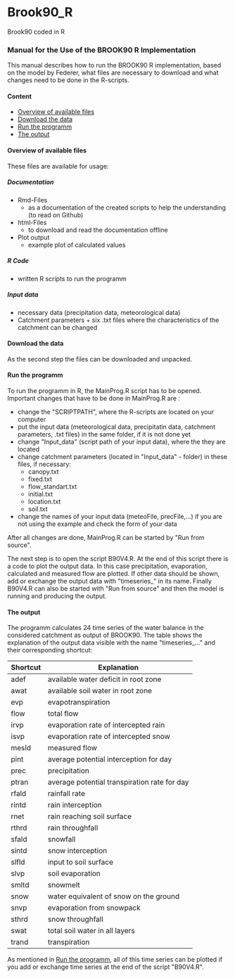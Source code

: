 # Brook90_R
Brook90 coded in R

### Manual for the Use of the BROOK90 R Implementation
This manual describes how to run the BROOK90 R implementation, based on the model by Federer, what files are necessary to download and what changes need to be done in the R-scripts.

#### Content

* [Overview of available files](#overview-of-available-files)
* [Download the data](#download-the-data)
* [Run the programm](#run-the-programm)
* [The output](#the-output)

#### Overview of available files
These files are available for usage:

##### Documentation
* Rmd-Files
  + as a documentation of the created scripts to help the understanding (to read on Github)
* html-Files
  + to download and read the documentation offline
* Plot output
  + example plot of calculated values
  
##### R Code
* written R scripts to run the programm

##### Input data
* necessary data (precipitation data, meteorological data)
* Catchment parameters
      + six .txt files where the characteristics of the catchment can be changed

#### Download the data
As the second step the files can be downloaded and unpacked. 

#### Run the programm
To run the programm in R, the MainProg.R script has to be opened. Important changes that have to be done in MainProg.R are :

* change the "SCRIPTPATH", where the R-scripts are located on your computer
* put the input data (meteorological data, precipitatin data, catchment parameters, .txt files) in the same folder, if it is not done yet
* change "Input_data" (script path of your input data), where the they are located
* change catchment parameters (located in "Input_data" - folder) in these files, if necessary:
    + canopy.txt
    + fixed.txt
    + flow_standart.txt
    + initial.txt
    + location.txt
    + soil.txt
* change the names of your input data (meteoFile, precFile,...) if you are not using the example and check the form of your data

After all changes are done, MainProg.R can be started by "Run from source". 

The next step is to open the script B90V4.R. At the end of this script there is a code to plot the output data. In this case precipitation, evaporation, calculated and measured flow are plotted. If other data should be shown, add or exchange the output data with "timeseries_" in its name. Finally B90V4.R can also be started with "Run from source" and then the model is running and producing the output.

#### The output
The programm calculates 24 time series of the water balance in the considered catchment as output of BROOK90. The table shows the explanation of the output data visible with the name "timeseries_..." and their corresponding shortcut:

Shortcut|Explanation
--------|-------------------------------------
adef    |available water deficit in root zone
awat    |available soil water in root zone
evp     |evapotranspiration
flow    |total flow
irvp    |evaporation rate of intercepted rain
isvp    |evaporation rate of intercepted snow
mesld   |measured flow
pint    |average potential interception for day
prec    |precipitation
ptran   |average potential transpiration rate for day
rfald   |rainfall rate
rintd   |rain interception
rnet    |rain reaching soil surface
rthrd   |rain throughfall
sfald   |snowfall
sintd   |snow interception
slfld   |input to soil surface
slvp    |soil evaporation
smltd   |snowmelt
snow    |water equivalent of snow on the ground
snvp    |evaporation from snowpack
sthrd   |snow throughfall
swat    |total soil water in all layers
trand   |transpiration

As mentioned in [Run the programm](#run-the-programm), all of this time series can be plotted if you add or exchange time series at the end of the script "B90V4.R".
